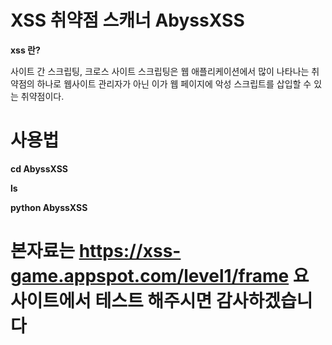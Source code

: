 # XSS 취약점 스캐너 AbyssXSS

**xss 란?**

사이트 간 스크립팅, 크로스 사이트 스크립팅은 웹 애플리케이션에서 많이 나타나는 취약점의 하나로 웹사이트 관리자가 아닌 이가 웹 페이지에 악성 스크립트를 삽입할 수 있는 취약점이다.

# 사용법

**cd AbyssXSS**

**ls**

**python AbyssXSS**

# 본자료는 https://xss-game.appspot.com/level1/frame 요 사이트에서 테스트 해주시면 감사하겠습니다
